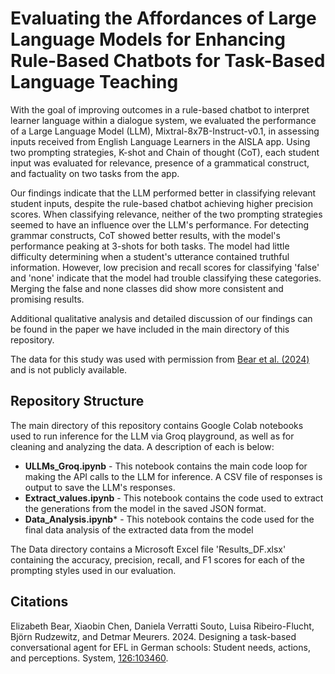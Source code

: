 # Evaluating the Affordances of Large Language Models for Enhancing Rule-Based Chatbots for Task-Based Language Teaching

With the goal of improving outcomes in a rule-based chatbot to interpret learner language within a dialogue system, we evaluated the performance of a Large Language Model (LLM), Mixtral-8x7B-Instruct-v0.1, in assessing inputs received from English Language Learners in the AISLA app. Using two prompting strategies, K-shot and Chain of thought (CoT), each student input was evaluated for relevance, presence of a grammatical construct, and factuality on two tasks from the app. 

Our findings indicate that the LLM performed better in classifying relevant student inputs, despite the rule-based chatbot achieving higher precision scores. When classifying relevance, neither of the two prompting strategies seemed to have an influence over the LLM's performance. For detecting grammar constructs, CoT showed better results, with the model's performance peaking at 3-shots for both tasks. The model had little difficulty determining when a student's utterance contained truthful information. However, low precision and recall scores for classifying 'false' and 'none' indicate that the model had trouble classifying these categories. Merging the false and none classes did show more consistent and promising results. 

Additional qualitative analysis and detailed discussion of our findings can be found in the paper we have included in the main directory of this repository. 

The data for this study was used with permission from [Bear et al. (2024)](#Bear-2024) and is not publicly available. 


## Repository Structure

The main directory of this repository contains Google Colab notebooks used to run inference for the LLM via Groq playground, as well as for cleaning and analyzing the data. A description of each is below:

+ **ULLMs_Groq.ipynb** - This notebook contains the main code loop for making the API calls to the LLM for inference. A CSV file of responses is output to save the LLM's responses. 
+ **Extract_values.ipynb** - This notebook contains the code used to extract the generations from the model in the saved JSON format.
+ **Data_Analysis.ipynb*** - This notebook contains the code used for the final data analysis of the extracted data from the model

The Data directory contains a Microsoft Excel file 'Results_DF.xlsx' containing the accuracy, precision, recall, and F1 scores for each of the prompting styles used in our evaluation. 

## Citations

<a name="Bear-2024"></a>
Elizabeth Bear, Xiaobin Chen, Daniela Verratti Souto,
Luisa Ribeiro-Flucht, Björn Rudzewitz, and Detmar
Meurers. 2024. Designing a task-based conversational agent for EFL in German schools: Student needs, actions, and perceptions. System, [126:103460](https://doi.org/10.1016/j.system.2024.103460).